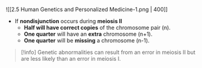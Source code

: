 ![[2.5 Human Genetics and Personalized Medicine-1.png | 400]]
- If **nondisjunction** occurs during **meiosis II**
	- **Half will have correct copies** of the chromosome pair (n).
	- **One quarter** will have an **extra** chromosome (n+1).
	- **One quarter** will be **missing** a chromosome (n-1).
> [!info] Genetic abnormalities can result from an error in meiosis II but are less likely than an error in meiosis I.